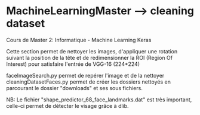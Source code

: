 # MachineLearningMaster --> cleaning dataset
Cours de Master 2: Informatique - Machine Learning Keras

Cette section permet de nettoyer les images, d'appliquer une rotation suivant la position de la tête et de redimensionner la ROI (Region Of Interest) pour satisfaire l'entrée de VGG-16 (224*224)

faceImageSearch.py permet de repérer l'image et de la nettoyer
cleaningDatasetFaces.py permet de créer les dossiers nettoyés en parcourant le dossier "downloads" et ses sous fichiers.

NB: Le fichier "shape_predictor_68_face_landmarks.dat" est très important, celle-ci permet de détecter le visage grâce à dlib.
